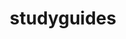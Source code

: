 ---
layout: project
order: 6
title: studyguides
desc: A collection of notes on biology, chemistry, physics, and computer science.
type: Projects
language: Jekyll
main_image_url: "/assets/images/projects/studyguides-science.png"
link: "https://studyguides.science"
goto_text: "Go to website"
---